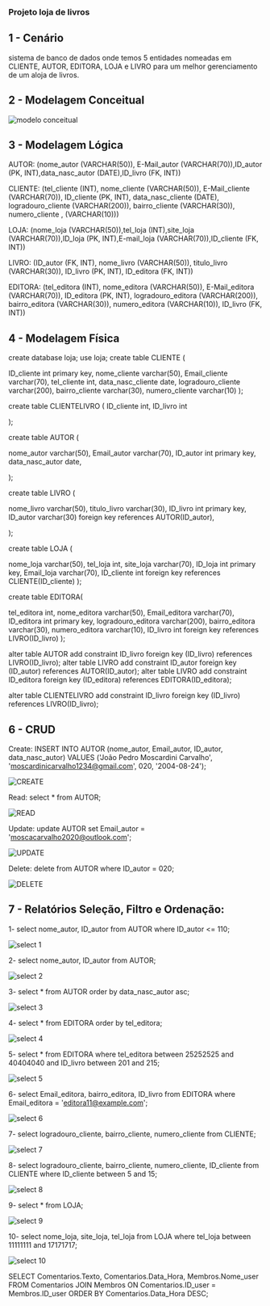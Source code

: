 ### Projeto loja de livros

## 1 - Cenário
sistema de banco de dados onde temos 5 entidades nomeadas em CLIENTE, AUTOR, EDITORA, LOJA e LIVRO para um melhor gerenciamento de um aloja de livros.

## 2 - Modelagem Conceitual

![modelo conceitual](https://github.com/moscardini-carvalho/Prova-SQL/assets/162808430/712024d4-5ea8-4fab-be0b-0fa0cc9ed7b9)


## 3 - Modelagem Lógica

AUTOR: (nome_autor (VARCHAR(50)), E-Mail_autor (VARCHAR(70)),ID_autor (PK, INT),data_nasc_autor (DATE),ID_livro (FK, INT))

CLIENTE: (tel_cliente (INT), nome_cliente (VARCHAR(50)), E-Mail_cliente (VARCHAR(70)), ID_cliente (PK, INT), data_nasc_cliente (DATE), logradouro_cliente (VARCHAR(200)), bairro_cliente (VARCHAR(30)), numero_cliente , (VARCHAR(10))) 

LOJA: (nome_loja (VARCHAR(50)),tel_loja (INT),site_loja (VARCHAR(70)),ID_loja (PK, INT),E-mail_loja (VARCHAR(70)),ID_cliente (FK, INT))

LIVRO: (ID_autor (FK, INT), nome_livro (VARCHAR(50)), titulo_livro (VARCHAR(30)), ID_livro (PK, INT), ID_editora (FK, INT))

EDITORA: (tel_editora (INT), nome_editora (VARCHAR(50)), E-Mail_editora (VARCHAR(70)), ID_editora (PK, INT), logradouro_editora (VARCHAR(200)), bairro_editora (VARCHAR(30)), numero_editora (VARCHAR(10)), ID_livro (FK, INT))

## 4 - Modelagem Física

create database loja;
use loja;
create table CLIENTE (

ID_cliente int primary key,
nome_cliente varchar(50),
Email_cliente varchar(70),
tel_cliente int,
data_nasc_cliente date,
logradouro_cliente varchar(200),
bairro_cliente varchar(30),
numero_cliente varchar(10)
);

create table CLIENTELIVRO (
ID_cliente int,
ID_livro int

);

create table AUTOR (

nome_autor varchar(50),
Email_autor varchar(70),
ID_autor int primary key,
data_nasc_autor date,

);

create table LIVRO (

nome_livro varchar(50),
titulo_livro varchar(30),
ID_livro int primary key,
ID_autor varchar(30) foreign key references AUTOR(ID_autor),


);

create table LOJA (

nome_loja varchar(50),
tel_loja int,
site_loja varchar(70),
ID_loja int primary key,
Email_loja varchar(70),
ID_cliente int foreign key references CLIENTE(ID_cliente)
);

create table EDITORA(

tel_editora int,
nome_editora varchar(50),
Email_editora varchar(70),
ID_editora int primary key,
logradouro_editora varchar(200),
bairro_editora varchar(30),
numero_editora varchar(10),
ID_livro int foreign key references LIVRO(ID_livro)
);

alter table AUTOR add constraint ID_livro foreign key (ID_livro) references LIVRO(ID_livro);
alter table LIVRO add constraint ID_autor foreign key (ID_autor) references AUTOR(ID_autor);
alter table LIVRO add constraint ID_editora foreign key (ID_editora) references EDITORA(ID_editora);

alter table CLIENTELIVRO add constraint ID_livro foreign key (ID_livro) references LIVRO(ID_livro);

## 6 - CRUD

Create:
INSERT INTO AUTOR (nome_autor, Email_autor, ID_autor, data_nasc_autor) VALUES 
('João Pedro Moscardini Carvalho', 'moscardinicarvalho1234@gmail.com', 020, '2004-08-24');

![CREATE](https://github.com/olie-dc/Prova-SQL/assets/162808430/d3c66e3b-d7a9-4b02-a660-6edc9dc51af9)

Read:
select * from AUTOR;

![READ](https://github.com/olie-dc/Prova-SQL/assets/162808430/d02b3f68-0a28-4847-abdc-aa0399ffc9bc)


Update:
update AUTOR set Email_autor = 'moscacarvalho2020@outlook.com';

![UPDATE](https://github.com/olie-dc/Prova-SQL/assets/162808430/aa142404-12fb-4ed2-b1d1-d2aa4ef8026e)


Delete:
delete from AUTOR where ID_autor = 020;

![DELETE](https://github.com/olie-dc/Prova-SQL/assets/162808430/e8f4393d-abbd-4b54-9bf8-a54ab7214bdc)

## 7 - Relatórios Seleção, Filtro e Ordenação:

1- select nome_autor, ID_autor from AUTOR where ID_autor <= 110;

![select 1](https://github.com/olie-dc/Prova-SQL/assets/162808430/fd440667-9d5b-4456-86ac-4ddce928bc45)

2- select nome_autor, ID_autor from AUTOR;

![select 2](https://github.com/olie-dc/Prova-SQL/assets/162808430/fb042e72-0632-4451-9a67-96663faaa40d)

3- select * from AUTOR order by data_nasc_autor asc;

![select 3](https://github.com/olie-dc/Prova-SQL/assets/162808430/1f9e4d41-121a-4c6b-a524-1b85a5424a70)

4- select * from EDITORA order by tel_editora;

![select 4](https://github.com/olie-dc/Prova-SQL/assets/162808430/b4336be4-a735-4c78-a54b-0911b65291b4)

5- select * from EDITORA where tel_editora between 25252525 and 40404040 and ID_livro between 201 and 215;

![select 5](https://github.com/olie-dc/Prova-SQL/assets/162808430/fb41653c-2e62-4291-82ac-20a341fdb5e5)

6- select Email_editora, bairro_editora, ID_livro from EDITORA where Email_editora = 'editora11@example.com';

![select 6](https://github.com/olie-dc/Prova-SQL/assets/162808430/dda7b99c-28cc-4f33-ac0b-a7bc77469608)

7- select logradouro_cliente, bairro_cliente, numero_cliente from CLIENTE;

![select 7](https://github.com/olie-dc/Prova-SQL/assets/162808430/1bffcdb8-5992-4a9a-a7f5-f6c3a15fcd70)

8- select logradouro_cliente, bairro_cliente, numero_cliente, ID_cliente from CLIENTE where ID_cliente between 5 and 15;

![select 8](https://github.com/olie-dc/Prova-SQL/assets/162808430/0622c621-c7f8-48c7-8eb2-1e6d416b06ef)

9- select * from LOJA;

![select 9](https://github.com/olie-dc/Prova-SQL/assets/162808430/ca748549-1b57-4d2e-b59e-80cd24eb05d8)

10- select nome_loja, site_loja, tel_loja from LOJA where tel_loja between 11111111 and 17171717;

![select 10](https://github.com/olie-dc/Prova-SQL/assets/162808430/ab8af07d-453f-4af7-8def-295194f1b3b4)



SELECT Comentarios.Texto, Comentarios.Data_Hora, Membros.Nome_user FROM Comentarios
JOIN Membros ON Comentarios.ID_user = Membros.ID_user ORDER BY Comentarios.Data_Hora DESC;
